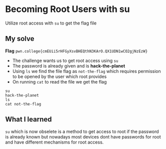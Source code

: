 # Becoming Root Users with su

Utilize root access with `su` to get the flag file

## My solve
**Flag** `pwn.college{cmEUii5rHFGyXsvBHEQthN3KArO.QX1UDN1wCO2gjNzEzW}`
- The challenge wants us to get root access using `su`
- The password is already given and is **hack-the-planet**
- Using `ls` we find the file flag as `not-the-flag` which requires permission to be opened by the user which root provides
- On running `cat` to read the file we get the flag

```
su
hack-the-planet
ls
cat not-the-flag
```

## What I learned
`su` which is now obselete is a method to get access to root if the password is already known but nowadays most devices dont have passwords for root and have different mechanisms for root access.